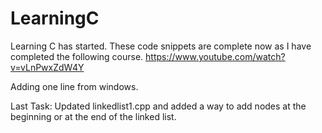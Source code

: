 # LearningC

Learning C has started.
These code snippets are complete now as I have completed the following course.
https://www.youtube.com/watch?v=vLnPwxZdW4Y

Adding one line from windows.

Last Task: Updated linkedlist1.cpp and added a way to add nodes at the beginning or at the end of the linked list.

